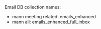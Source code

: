 Email DB collection names:

- mann meeting related: emails_enhanced
- mann all: emails_enhanced_full_inbox
